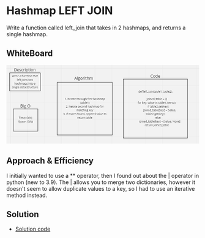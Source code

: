 # Hashmap LEFT JOIN
Write a function called left_join that takes in 2 hashmaps, and returns a single hashmap.

## WhiteBoard
<img src='img/CC33.PNG'>

## Approach & Efficiency
I initially wanted to use a ** operator, then I found out about the | operator in python (new to 3.9). The | allows you to merge two dictionaries, however it doesn't seem to allow duplicate values to a key, so I had to use an iterative method instead.

## Solution
- [Solution code](https://github.com/KirkGarrison/data-structures-and-algorithms/blob/hashmap_left_join/python/code_challenges/hashmap_left_join/haspmap_left_join.py)

